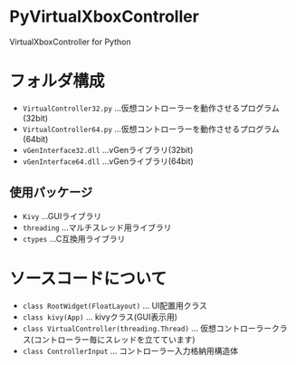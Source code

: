 # PyVirtualXboxController
VirtualXboxController for Python

# フォルダ構成
 
* `VirtualController32.py`
…仮想コントローラーを動作させるプログラム(32bit)
* `VirtualController64.py`
…仮想コントローラーを動作させるプログラム(64bit)
* `vGenInterface32.dll`
…vGenライブラリ(32bit)
* `vGenInterface64.dll`
…vGenライブラリ(64bit)

## 使用パッケージ
* `Kivy`
…GUIライブラリ
* `threading`
…マルチスレッド用ライブラリ
* `ctypes`
…C互換用ライブラリ

# ソースコードについて
* `class RootWidget(FloatLayout)`
… UI配置用クラス
* `class kivy(App)`
… kivyクラス(GUI表示用)
* `class VirtualController(threading.Thread)`
… 仮想コントローラークラス(コントローラー毎にスレッドを立てています)
* `class ControllerInput`
… コントローラー入力格納用構造体